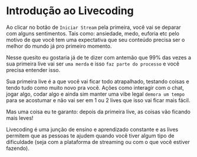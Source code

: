 # Introdução ao Livecoding

Ao clicar no botão de `Iniciar Stream` pela primeira, você vai se deparar com alguns sentimentos. Tais como: ansiedade, medo, euforia etc pelo motivo de que você tem uma expectativa que seu conteúdo precisa ser o melhor do mundo já pro primeiro momento.

Nesse quesito eu gostaria já de te dizer com antemão que 99% das vezes a sua primeira live vai ser `uma merda` e isso `faz parte do processo` e você precisa entender isso.

Sua primeira live é a que você vai ficar todo atrapalhado, testando coisas e tendo tudo como muito novo pra você. Ações como interagir com o chat, jogar algo, codar algo e ainda sim manter uma vibe legal `demora um tempo` para se acostumar e não vai ser em 1 ou 2 lives que isso vai ficar mais fácil.  

Mas uma coisa eu te garanto: depois da primeira live, as coisas vão ficando mais leves!

Livecoding é uma junção de ensino e aprendizado constante e as lives permitem que as pessoas te ajudem quando você tiver algum tipo de dificuldade (seja com a plataforma de streaming ou com o que você estiver fazendo).

